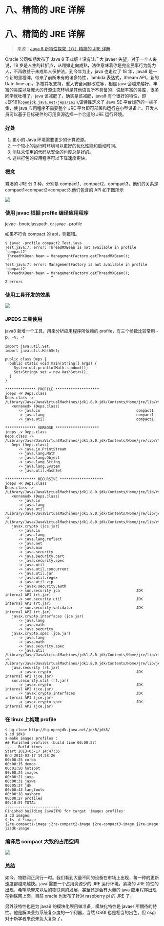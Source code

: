 # 八、精简的 JRE 详解

# 八、精简的 JRE 详解

> 来源：[Java 8 新特性探究（八）精简的 JRE 详解](http://my.oschina.net/benhaile/blog/211804)

Oracle 公司如期发布了 Java 8 正式版！没有让广大 javaer 失望。对于一个人来说，18 岁是人生的转折点，从稚嫩走向成熟，法律意味着你是完全民事行为能力人，不再收益于未成年人保护法，到今年为止，java 也走过了 18 年，java8 是一个新的里程碑，带来了前所未有的诸多特性，lambda 表达式，Stream API，新的 Date time api，多核并发支持，重大安全问题改进等，相信 java 会越来越好，丰富的类库以及庞大的开源生态环境是其他语言所不具备的，说起丰富的类库，很多同学就吐槽了，java 该减肥了，确实是该减肥，java8 有个很好的特性，即 JEP161([`openjdk.java.net/jeps/161`](http://openjdk.java.net/jeps/161) ),该特性定义了 Java SE 平台规范的一些子集，使 java 应用程序不需要整个 JRE 平台即可部署和运行在小型设备上。开发人员可以基于目标硬件的可用资源选择一个合适的 JRE 运行环境。

### **好处**

1.  更小的 Java 环境需要更少的计算资源。
2.  一个较小的运行时环境可以更好的优化性能和启动时间。
3.  消除未使用的代码从安全的角度总是好的。
4.  这些打包的应用程序可以下载速度更快。

### **概念**

紧凑的 JRE 分 3 种，分别是 compact1、compact2、compact3，他们的关系是 compact1<compact2<compact3,他们包含的 API 如下图所示

![](img/a16e2bfd5df221f924d260c7984fb84b.png)

### **使用 javac 根据 profile 编译应用程序**

javac –bootclasspath, or javac –profile

如果不符合 compact 的 api，则报错。

```
$ javac -profile compact2 Test.java
Test.java:7: error: ThreadMXBean is not available in profile 'compact2'
 ThreadMXBean bean = ManagementFactory.getThreadMXBean();
 ^
Test.java:7: error: ManagementFactory is not available in profile 'compact2'
 ThreadMXBean bean = ManagementFactory.getThreadMXBean();
                     ^
2 errors 
```

### **使用工具开发的效果**

![](img/734443af02d54e504be2a6c3ccc0def1.png)

### **JPEDS 工具使用**

java8 新增一个工具，用来分析应用程序所依赖的 profile，有三个参数比较常用 -p，-v，-r

```
import java.util.Set;
import java.util.HashSet;

public class Deps {
  public static void main(String[] args) {
    System.out.println(Math.random());
    Set<String> set = new HashSet<>();
  }
} 
```

```
************** PROFILE ********************
jdeps -P Deps.class 
Deps.class -> /Library/Java/JavaVirtualMachines/jdk1.8.0.jdk/Contents/Home/jre/lib/rt.jar
   <unnamed> (Deps.class)
      -> java.io                                            compact1
      -> java.lang                                          compact1
      -> java.util                                          compact1

************** VERBOSE ********************
jdeps -v Deps.class 
Deps.class -> /Library/Java/JavaVirtualMachines/jdk1.8.0.jdk/Contents/Home/jre/lib/rt.jar
   Deps (Deps.class)
      -> java.io.PrintStream                                
      -> java.lang.Math                                     
      -> java.lang.Object                                   
      -> java.lang.String                                   
      -> java.lang.System                                   
      -> java.util.HashSet  

************** RECURSIVE ********************
jdeps -R Deps.class 
Deps.class -> /Library/Java/JavaVirtualMachines/jdk1.8.0.jdk/Contents/Home/jre/lib/rt.jar
   <unnamed> (Deps.class)
      -> java.io                                            
      -> java.lang                                          
      -> java.util                                          
/Library/Java/JavaVirtualMachines/jdk1.8.0.jdk/Contents/Home/jre/lib/jce.jar -> /Library/Java/JavaVirtualMachines/jdk1.8.0.jdk/Contents/Home/jre/lib/rt.jar
   javax.crypto (jce.jar)
      -> java.io                                            
      -> java.lang                                          
      -> java.lang.reflect                                  
      -> java.net                                           
      -> java.nio                                           
      -> java.security                                      
      -> java.security.cert                                 
      -> java.security.spec                                 
      -> java.util                                          
      -> java.util.concurrent                               
      -> java.util.jar                                      
      -> java.util.regex                                    
      -> java.util.zip                                      
      -> javax.security.auth                                
      -> sun.security.jca                                   JDK internal API (rt.jar)
      -> sun.security.util                                  JDK internal API (rt.jar)
      -> sun.security.validator                             JDK internal API (rt.jar)
   javax.crypto.interfaces (jce.jar)
      -> java.lang                                          
      -> java.math                                          
      -> java.security                                      
   javax.crypto.spec (jce.jar)
      -> java.lang                                          
      -> java.math                                          
      -> java.security.spec                                 
      -> java.util                                          
/Library/Java/JavaVirtualMachines/jdk1.8.0.jdk/Contents/Home/jre/lib/rt.jar -> /Library/Java/JavaVirtualMachines/jdk1.8.0.jdk/Contents/Home/jre/lib/jce.jar
   java.security (rt.jar)
      -> javax.crypto                                       JDK internal API (jce.jar)
   sun.security.util (rt.jar)
      -> javax.crypto                                       JDK internal API (jce.jar)
      -> javax.crypto.interfaces                            JDK internal API (jce.jar)
      -> javax.crypto.spec                                  JDK internal API (jce.jar) 
```

### **在 linux 上构建 profile**

```
$ hg clone http://hg.openjdk.java.net/jdk8/jdk8/
$ cd jdk8
$ make images profiles : 
## Finished profiles (build time 00:00:27)
----- Build times -------
Start 2013-03-17 14:47:35
End 2013-03-17 14:58:26
00:00:25 corba
00:00:15 demos
00:01:50 hotspot
00:00:24 images
00:00:21 jaxp
00:00:31 jaxws
00:05:37 jdk
00:00:43 langtools
00:00:18 nashorn
00:00:27 profiles
00:10:51 TOTAL
-------------------------
Finished building Java(TM) for target 'images profiles'
$ cd images
$ ls -d *image
j2re-compact1-image j2re-compact2-image j2re-compact3-image j2re-image j2sdk-image 
```

### **编译后 compact 大致的占用空间**

![](img/a6a22b93860717b1c4fd1f3257cd0fb3.png)

### **总结**

如今，物联网正风行一时。我们看到大量不同的设备在市场上出现，每一种的更新速度都越来越快。java 需要一个占用资源少的 JRE 运行环境，紧凑的 JRE 特性的出现，希望能带来以后的物联网的发展，甚至还是会有大量的 java 应用程序出现在物联网上面。目前 oracle 也发布了针对 raspberry pi 的 JRE 了。

另外该特性也是为 java9 的模块化项目做准备，模块化特性是 javaer 所期待的特性。他是解决业务系统复杂度的一个利器，当然 OSGI 也是相当的出色。但 osgi 对于新学者来说未免太复杂了。